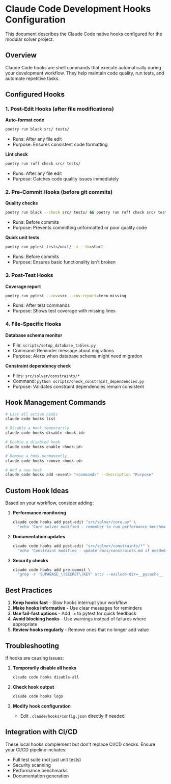 # Claude Code Development Hooks Configuration

This document describes the Claude Code native hooks configured for the modular solver project.

## Overview

Claude Code hooks are shell commands that execute automatically during your development workflow. They help maintain code quality, run tests, and automate repetitive tasks.

## Configured Hooks

### 1. Post-Edit Hooks (after file modifications)

**Auto-format code**
```bash
poetry run black src/ tests/
```
- Runs: After any file edit
- Purpose: Ensures consistent code formatting

**Lint check**
```bash
poetry run ruff check src/ tests/
```
- Runs: After any file edit
- Purpose: Catches code quality issues immediately

### 2. Pre-Commit Hooks (before git commits)

**Quality checks**
```bash
poetry run black --check src/ tests/ && poetry run ruff check src/ tests/
```
- Runs: Before commits
- Purpose: Prevents committing unformatted or poor quality code

**Quick unit tests**
```bash
poetry run pytest tests/unit/ -x --tb=short
```
- Runs: Before commits
- Purpose: Ensures basic functionality isn't broken

### 3. Post-Test Hooks

**Coverage report**
```bash
poetry run pytest --cov=src --cov-report=term-missing
```
- Runs: After test commands
- Purpose: Shows test coverage with missing lines

### 4. File-Specific Hooks

**Database schema monitor**
- File: `scripts/setup_database_tables.py`
- Command: Reminder message about migrations
- Purpose: Alerts when database schema might need migration

**Constraint dependency check**
- Files: `src/solver/constraints/*`
- Command: `python scripts/check_constraint_dependencies.py`
- Purpose: Validates constraint dependencies remain consistent

## Hook Management Commands

```bash
# List all active hooks
claude code hooks list

# Disable a hook temporarily
claude code hooks disable <hook-id>

# Enable a disabled hook
claude code hooks enable <hook-id>

# Remove a hook permanently
claude code hooks remove <hook-id>

# Add a new hook
claude code hooks add <event> "<command>" --description "Purpose"
```

## Custom Hook Ideas

Based on your workflow, consider adding:

1. **Performance monitoring**
   ```bash
   claude code hooks add post-edit "src/solver/core.py" \
     "echo 'Core solver modified - remember to run performance benchmarks'"
   ```

2. **Documentation updates**
   ```bash
   claude code hooks add post-edit "src/solver/constraints/*" \
     "echo 'Constraint modified - update docs/constraints.md if needed'"
   ```

3. **Security checks**
   ```bash
   claude code hooks add pre-commit \
     "grep -r 'SUPABASE_\|SECRET\|KEY' src/ --exclude-dir=__pycache__ || true"
   ```

## Best Practices

1. **Keep hooks fast** - Slow hooks interrupt your workflow
2. **Make hooks informative** - Use clear messages for reminders
3. **Use fail-fast options** - Add `-x` to pytest for quick feedback
4. **Avoid blocking hooks** - Use warnings instead of failures where appropriate
5. **Review hooks regularly** - Remove ones that no longer add value

## Troubleshooting

If hooks are causing issues:

1. **Temporarily disable all hooks**
   ```bash
   claude code hooks disable-all
   ```

2. **Check hook output**
   ```bash
   claude code hooks logs
   ```

3. **Modify hook configuration**
   - Edit `.claude/hooks/config.json` directly if needed

## Integration with CI/CD

These local hooks complement but don't replace CI/CD checks. Ensure your CI/CD pipeline includes:
- Full test suite (not just unit tests)
- Security scanning
- Performance benchmarks
- Documentation generation